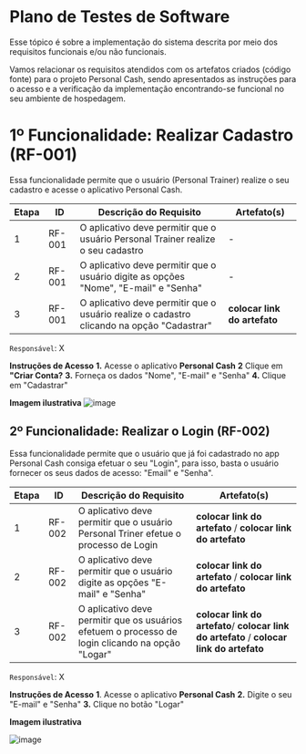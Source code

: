 # Plano de Testes de Software

Esse tópico é sobre a implementação do sistema descrita por meio dos requisitos funcionais e/ou não funcionais. 

Vamos relacionar os requisitos atendidos com os artefatos criados (código fonte) para o projeto Personal Cash, sendo apresentados as instruções para o acesso e a verificação da implementação encontrando-se funcional no seu ambiente de hospedagem.

# 1º Funcionalidade: Realizar Cadastro (RF-001)

Essa funcionalidade permite que o usuário (Personal Trainer) realize o seu cadastro e acesse o aplicativo Personal Cash.

| Etapa | ID | Descrição do Requisito | Artefato(s) |
|--------|----|-------------------------|--------------
| 1 | RF-001 | O aplicativo deve permitir que o usuário Personal Trainer realize o seu cadastro | - |
| 2 | RF-001 | O aplicativo deve permitir que o usuário digite as opções "Nome", "E-mail" e "Senha" | - |
| 3 | RF-001 | O aplicativo deve permitir que o usuário realize o cadastro clicando na opção "Cadastrar" | **colocar link do artefato**|

`Responsável`: X

__Instruções de Acesso__
**1.** Acesse o aplicativo **Personal Cash**
**2** Clique em **"Criar Conta?** 
**3.** Forneça os dados "Nome", "E-mail" e "Senha"
**4.** Clique em "Cadastrar"

**Imagem ilustrativa**
![image](https://github.com/ICEI-PUC-Minas-PMV-ADS/ads-2024-1-e3-proj-mov-t5-personalcash/assets/126628545/89f8fd58-bf2a-4f34-9976-42533a48db43)

## 2º Funcionalidade: Realizar o Login (RF-002)

Essa funcionalidade permite que o usuário que já foi cadastrado no app Personal Cash consiga efetuar o seu "Login", para isso, basta o usuário fornecer os seus dados de acesso: "Email" e "Senha".

| Etapa | ID | Descrição do Requisito | Artefato(s) |
|-------|----|-----------------------|----------------|
| 1 | RF-002 | O aplicativo deve permitir que o usuário Personal Triner efetue o processo de Login | **colocar link do artefato** / **colocar link do artefato** |
| 2 | RF-002 |O aplicativo deve permitir que o usuário digite as opções "E-mail" e "Senha"  | **colocar link do artefato** / **colocar link do artefato** |
| 3 | RF-002 | O aplicativo deve permitir que os usuários efetuem o processo de login clicando na opção "Logar" |**colocar link do artefato**/ **colocar link do artefato** / **colocar link do artefato** |

`Responsável`: X

__Instruções de Acesso__
**1**. Acesse o aplicativo **Personal Cash**
**2.** Digite o seu "E-mail" e "Senha"
**3.** Clique no botão "Logar"

**Imagem ilustrativa**

![image](https://github.com/ICEI-PUC-Minas-PMV-ADS/ads-2024-1-e3-proj-mov-t5-personalcash/assets/126628545/28d554bc-021c-4061-b172-6ceb953f7356)




